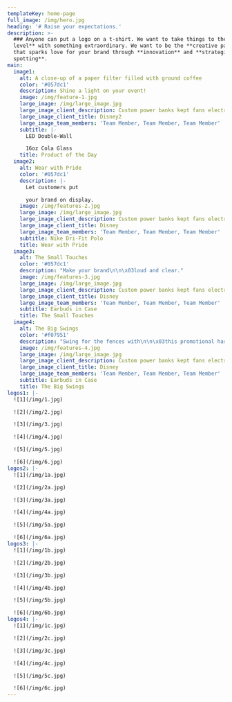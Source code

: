 ```yaml
---
templateKey: home-page
full_image: /img/hero.jpg
heading: '# Raise your expectations.'
description: >-
  ### Anyone can put a logo on a t-shirt. We want to take things to the **next
  level** with something extraordinary. We want to be the **creative partner**
  that sparks love for your brand through **innovation** and **strategic trend
  spotting**.
main:
  image1:
    alt: A close-up of a paper filter filled with ground coffee
    color: '#057dc1'
    description: Shine a light on your event!
    image: /img/feature-1.jpg
    large_image: /img/large_image.jpg
    large_image_client_description: Custom power banks kept fans electrified at the D23 Expo
    large_image_client_title: Disney2
    large_image_team_members: 'Team Member, Team Member, Team Member'
    subtitle: |-
      LED Double-Wall

      16oz Cola Glass
    title: Product of the Day
  image2:
    alt: Wear with Pride
    color: '#057dc1'
    description: |-
      Let customers put 

      your brand on display.
    image: /img/features-2.jpg
    large_image: /img/large_image.jpg
    large_image_client_description: Custom power banks kept fans electrified at the D23 Expo
    large_image_client_title: Disney
    large_image_team_members: 'Team Member, Team Member, Team Member'
    subtitle: Nike Dri-Fit Polo
    title: Wear with Pride
  image3:
    alt: The Small Touches
    color: '#057dc1'
    description: "Make your brand\n\n\x03loud and clear."
    image: /img/features-3.jpg
    large_image: /img/large_image.jpg
    large_image_client_description: Custom power banks kept fans electrified at the D23 Expo
    large_image_client_title: Disney
    large_image_team_members: 'Team Member, Team Member, Team Member'
    subtitle: Earbuds in Case
    title: The Small Touches
  image4:
    alt: The Big Swings
    color: '#f07951'
    description: "Swing for the fences with\n\n\x03this promotional hard-hitter!"
    image: /img/features-4.jpg
    large_image: /img/large_image.jpg
    large_image_client_description: Custom power banks kept fans electrified at the D23 Expo
    large_image_client_title: Disney
    large_image_team_members: 'Team Member, Team Member, Team Member'
    subtitle: Earbuds in Case
    title: The Big Swings
logos1: |-
  ![1](/img/1.jpg)

  ![2](/img/2.jpg)

  ![3](/img/3.jpg)

  ![4](/img/4.jpg)

  ![5](/img/5.jpg)

  ![6](/img/6.jpg)
logos2: |-
  ![1](/img/1a.jpg)

  ![2](/img/2a.jpg)

  ![3](/img/3a.jpg)

  ![4](/img/4a.jpg)

  ![5](/img/5a.jpg)

  ![6](/img/6a.jpg)
logos3: |-
  ![1](/img/1b.jpg)

  ![2](/img/2b.jpg)

  ![3](/img/3b.jpg)

  ![4](/img/4b.jpg)

  ![5](/img/5b.jpg)

  ![6](/img/6b.jpg)
logos4: |-
  ![1](/img/1c.jpg)

  ![2](/img/2c.jpg)

  ![3](/img/3c.jpg)

  ![4](/img/4c.jpg)

  ![5](/img/5c.jpg)

  ![6](/img/6c.jpg)
---
```


